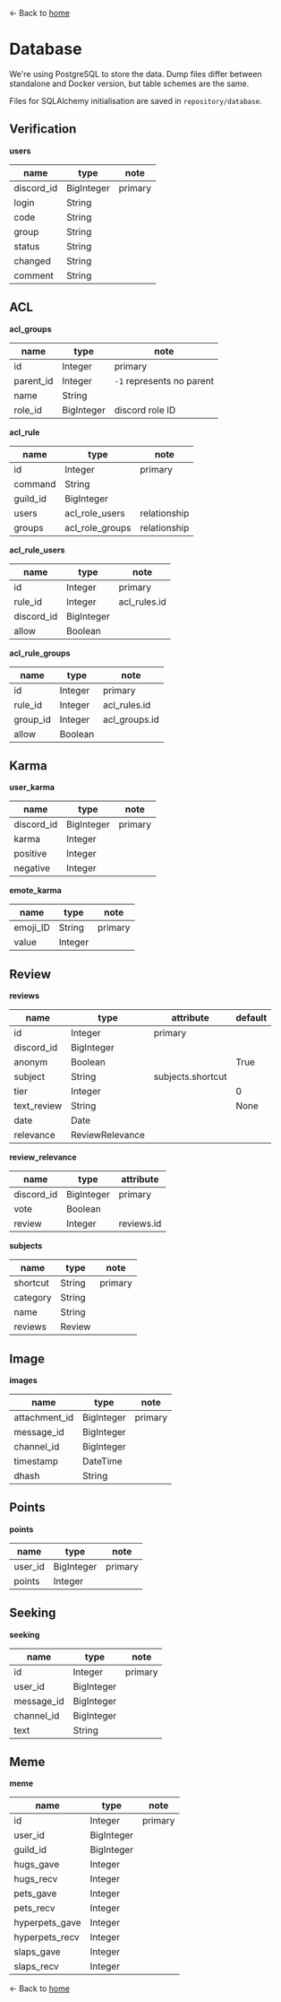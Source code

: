 ← Back to [home](index.md)

# Database

We're using PostgreSQL to store the data. Dump files differ between standalone and Docker version, but table schemes are the same.

Files for SQLAlchemy initialisation are saved in `repository/database`.

## Verification

**users**

| name       | type       | note    |
|------------|------------|---------|
| discord_id | BigInteger | primary |
| login      | String     |         |
| code       | String     |         |
| group      | String     |         |
| status     | String     |         |
| changed    | String     |         |
| comment    | String     |         |

## ACL

**acl_groups**

| name      | type       | note    |
|-----------|------------|---------|
| id        | Integer    | primary |
| parent_id | Integer    | `-1` represents no parent |
| name      | String     |         |
| role_id   | BigInteger | discord role ID |

**acl_rule**

| name     | type            | note         |
|----------|-----------------|--------------|
| id       | Integer         | primary      |
| command  | String          |              |
| guild_id | BigInteger      |              |
| users    | acl_role_users  | relationship |
| groups   | acl_role_groups | relationship |

**acl_rule_users**

| name       | type       | note         |
|------------|------------|--------------|
| id         | Integer    | primary      |
| rule_id    | Integer    | acl_rules.id |
| discord_id | BigInteger |              |
| allow      | Boolean    |              |

**acl_rule_groups**

| name     | type    | note          |
|----------|---------|---------------|
| id       | Integer | primary       |
| rule_id  | Integer | acl_rules.id  |
| group_id | Integer | acl_groups.id |
| allow    | Boolean |               |


## Karma

**user_karma**

| name       | type       | note    |
|------------|------------|---------|
| discord_id | BigInteger | primary |
| karma      | Integer    |         |
| positive   | Integer    |         |
| negative   | Integer    |         |

**emote_karma**

| name     | type    | note    |
|----------|---------|---------|
| emoji_ID | String  | primary |
| value    | Integer |         |

## Review

**reviews**

| name        | type            | attribute | default |
|-------------|-----------------|-----------|---------|
| id          | Integer         | primary   |         |
| discord_id  | BigInteger      |           |         |
| anonym      | Boolean         |           | True    |
| subject     | String          | subjects.shortcut | |
| tier        | Integer         |           | 0       |
| text_review | String          |           | None    |
| date        | Date            |           |         |
| relevance   | ReviewRelevance |           |         |

**review_relevance**

| name       | type       | attribute  |
|------------|------------|------------|
| discord_id | BigInteger | primary    |
| vote       | Boolean    |            |
| review     | Integer    | reviews.id |

**subjects**

| name     | type   | note    |
|----------|--------|---------|
| shortcut | String | primary |
| category | String |         |
| name     | String |         |
| reviews  | Review |         |

## Image

**images**

| name          | type       | note    |
|---------------|------------|---------|
| attachment_id | BigInteger | primary |
| message_id    | BigInteger |         |
| channel_id    | BigInteger |         |
| timestamp     | DateTime   |         |
| dhash         | String     |         |

## Points

**points**

| name    | type       | note    |
|---------|------------|---------|
| user_id | BigInteger | primary |
| points  | Integer    |         |

## Seeking

**seeking**

| name       | type       | note    |
|------------|------------|---------|
| id         | Integer    | primary |
| user_id    | BigInteger |         |
| message_id | BigInteger |         |
| channel_id | BigInteger |         |
| text       | String     |         |

## Meme

**meme**

| name           | type       | note    |
|----------------|------------|---------|
| id             | Integer    | primary |
| user_id        | BigInteger |         |
| guild_id       | BigInteger |         |
| hugs_gave      | Integer    |         |
| hugs_recv      | Integer    |         |
| pets_gave      | Integer    |         |
| pets_recv      | Integer    |         |
| hyperpets_gave | Integer    |         |
| hyperpets_recv | Integer    |         |
| slaps_gave     | Integer    |         |
| slaps_recv     | Integer    |         |

← Back to [home](index.md)

